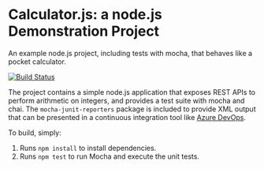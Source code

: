 Calculator.js: a node.js Demonstration Project
==============================================
An example node.js project, including tests with mocha, that behaves like
a pocket calculator.

[![Build Status](https://dev.azure.com/dimrishobhit/Integrating%20External%20Source%20Control%20with%20Azure%20Pipelines/_apis/build/status/Shobhit-Dimri.calculator?branchName=master)](https://dev.azure.com/dimrishobhit/Integrating%20External%20Source%20Control%20with%20Azure%20Pipelines/_build/latest?definitionId=16&branchName=master)

The project contains a simple node.js application that exposes REST APIs
to perform arithmetic on integers, and provides a test suite with mocha
and chai.  The `mocha-junit-reporters` package is included to provide XML
output that can be presented in a continuous integration tool like
[Azure DevOps](https://azure.com/devops).

To build, simply:

1. Runs `npm install` to install dependencies.
2. Runs `npm test` to run Mocha and execute the unit tests.


